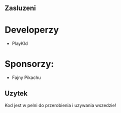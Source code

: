 ## Zasluzeni

# Developerzy
- PlayKId

# Sponsorzy:
- Fajny Pikachu

## Uzytek
Kod jest w pelni do przerobienia i uzywania wszedzie!
